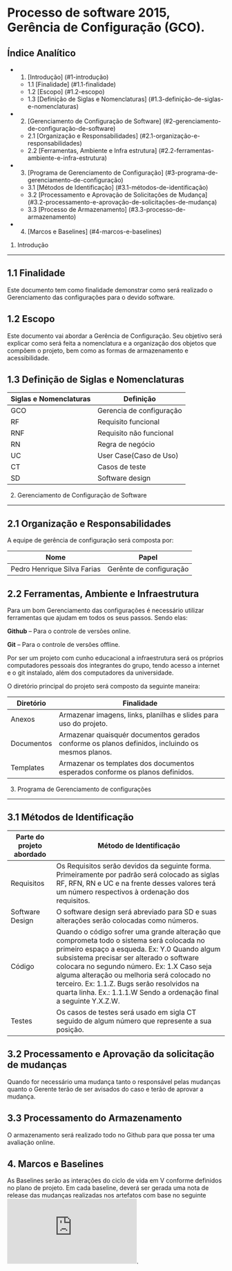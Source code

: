
Processo de software 2015, Gerência de Configuração (GCO).
========================

Índice Analítico
------------------

* 1. [Introdução] (#1-introdução)
    * 1.1 [Finalidade] (#1.1-finalidade)
    * 1.2 [Escopo] (#1.2-escopo)
    * 1.3 [Definição de Siglas e Nomenclaturas] (#1.3-definição-de-siglas-e-nomenclaturas)
* 2. [Gerenciamento de Configuração de Software] (#2-gerenciamento-de-configuração-de-software)
    * 2.1 [Organização e Responsabilidades] (#2.1-organização-e-responsabilidades)
    * 2.2 [Ferramentas, Ambiente e Infra estrutura] (#2.2-ferramentas-ambiente-e-infra-estrutura)
* 3. [Programa de Gerenciamento de Configuração] (#3-programa-de-gerenciamento-de-configuração)
    * 3.1 [Métodos de Identificação] (#3.1-métodos-de-identificação)
    * 3.2 [Processamento e Aprovação de Solicitações de Mudança] (#3.2-processamento-e-aprovação-de-solicitações-de-mudança)
    * 3.3 [Processo de Armazenamento] (#3.3-processo-de-armazenamento)
* 4. [Marcos e Baselines] (#4-marcos-e-baselines)

 
1. Introdução 
-----------------

## 1.1 Finalidade 
Este documento tem como finalidade demonstrar como será realizado o Gerenciamento das configurações para o devido software. 

## 1.2 Escopo 
Este documento vai abordar a Gerência de Configuração. Seu objetivo será explicar como será feita a nomenclatura e a organização dos objetos que compõem o projeto, bem como as formas de armazenamento e acessibilidade.

## 1.3 Definição de Siglas e Nomenclaturas 
Siglas e Nomenclaturas | Definição
--------------- | --------------------
GCO | Gerencia de configuração
RF | Requisito funcional
RNF | Requisito não funcional
RN | Regra de negócio
UC | User Case(Caso de Uso)
CT | Casos de teste
SD | Software design

2. Gerenciamento de Configuração de Software
----------------------------------------

## 2.1 Organização e Responsabilidades 
A equipe de gerência de configuração será composta por:

Nome | Papel
--------------- | --------------------
Pedro Henrique Silva Farias | Gerênte de configuração

## 2.2 Ferramentas, Ambiente e Infraestrutura 
Para um bom Gerenciamento das configurações é necessário utilizar ferramentas que ajudam em todos os seus passos. Sendo elas: 

**Github** – Para o controle de versões online. 

**Git** – Para o controle de versões offline.

Por ser um projeto com cunho educacional a infraestrutura será os próprios computadores pessoais dos integrantes do grupo, tendo acesso a internet e o git instalado, além dos computadores da universidade.

O diretório principal do projeto será composto da seguinte maneira:

Diretório | Finalidade
--------------- | --------------------
Anexos | Armazenar imagens, links, planilhas e slides para uso do projeto.
Documentos | Armazenar quaisquér documentos gerados conforme os planos definidos, incluindo os mesmos planos.
Templates | Armazenar os templates dos documentos esperados conforme os planos definidos.

3. Programa de Gerenciamento de configurações 
-----------------------------------------------

## 3.1 Métodos de Identificação 
Parte do projeto abordado | Método de Identificação
-------------------------- | ----------------------
Requisitos | Os Requisitos serão devidos da seguinte forma. Primeiramente por padrão será colocado as siglas RF, RFN, RN e UC e na frente desses valores terá um número respectivos à ordenação dos requisitos. 
Software Design | O software design será abreviado para SD e suas alterações serão colocadas como números. 
Código  |Quando o código sofrer uma grande alteração que comprometa todo o sistema será colocada no primeiro espaço a esqueda. Ex: Y.0  Quando algum subsistema precisar ser alterado o software colocara no segundo número. Ex: 1.X  Caso seja alguma alteração ou melhoria será colocado no terceiro. Ex: 1.1.Z. Bugs serão resolvidos na quarta linha. Ex.: 1.1.1.W  Sendo a ordenação final a seguinte Y.X.Z.W.
Testes |  Os casos de testes será usado em sigla CT seguido de algum número que represente a sua posição.

## 3.2 Processamento e Aprovação da solicitação de mudanças 
Quando for necessário uma mudança tanto o responsável pelas mudanças quanto o Gerente terão de ser avisados do caso e terão de aprovar a mudança. 

## 3.3 Processamento do Armazenamento 
O armazenamento será realizado todo no Github para que possa ter uma avaliação online. 

## 4. Marcos e Baselines
As Baselines serão as interações do ciclo de vida em V conforme definidos no plano de projeto.
Em cada baseline, deverá ser gerada uma nota de release das mudanças realizadas nos artefatos com base no seguinte ![Template de notas de release](https://github.com/PedroDrim/UFG_PS_2015/blob/master/Templates/%5BTemplate%5D%20Notas%20de%20release.md).
